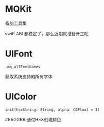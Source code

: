 # MQKit
备胎工具集

swift ABI 都稳定了，那么近期就准备开工吧

# UIFont

```
.mq_allFontNames
```


获取系统支持的所有字体

# UIColor

```
init(hexString: String, alpha: CGFloat = 1)
```

\#RRGGBB 通过HEX创建颜色
